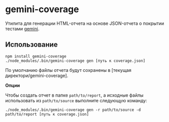 gemini-coverage
===============

Утилита для генерации HTML-отчета на основе JSON-отчета о покрытии тестами [gemini](http://github.com/bem/gemini).

Использование
-----

```
npm install gemini-coverage
./node_modules/.bin/gemini-coverage gen [путь к coverage.json]
```

По умолчанию файлы отчета будут сохранены в [текущая директори/gemini-coverage].

**Опции**

Чтобы создать отчет в папке `path/to/report`, а исходные файлы использовать из `path/to/source` выполните следующую команду:

```
./node_modules/.bin/gemini-coverage gen -r path/to/source -d path/to/report [путь к coverage.json]
```
